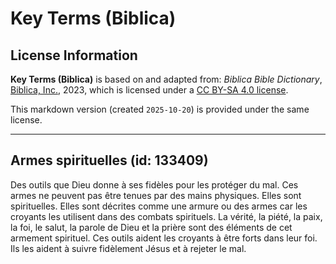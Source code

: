 # Key Terms (Biblica)

## License Information

**Key Terms (Biblica)** is based on and adapted from: _Biblica Bible Dictionary_, [Biblica, Inc.](https://www.biblica.com/), 2023, which is licensed under a [CC BY-SA 4.0 license](https://creativecommons.org/licenses/by-sa/4.0/legalcode.en).

This markdown version (created `2025-10-20`) is provided under the same license.



--------------------------------

## Armes spirituelles (id: 133409)

Des outils que Dieu donne à ses fidèles pour les protéger du mal. Ces armes ne peuvent pas être tenues par des mains physiques. Elles sont spirituelles. Elles sont décrites comme une armure ou des armes car les croyants les utilisent dans des combats spirituels. La vérité, la piété, la paix, la foi, le salut, la parole de Dieu et la prière sont des éléments de cet armement spirituel. Ces outils aident les croyants à être forts dans leur foi. Ils les aident à suivre fidèlement Jésus et à rejeter le mal.


